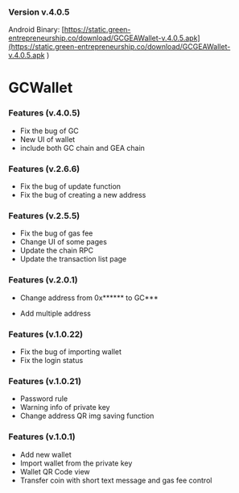 ### Version v.4.0.5
Android Binary:
[https://static.green-entrepreneurship.co/download/GCGEAWallet-v.4.0.5.apk](https://static.green-entrepreneurship.co/download/GCGEAWallet-v.4.0.5.apk )

# GCWallet
### Features (v.4.0.5)
- Fix the bug of GC
- New UI of wallet
- include both GC chain and GEA chain

### Features (v.2.6.6)
- Fix the bug of update function
- Fix the bug of creating a new address

### Features (v.2.5.5)
- Fix the bug of gas fee
- Change UI of some pages
- Update the chain RPC
- Update the transaction list page   

### Features (v.2.0.1)
- Change address from 0x****** to GC***

- Add multiple address 

### Features (v.1.0.22)
- Fix the bug of importing wallet
- Fix the login status 

### Features (v.1.0.21)
- Password rule
- Warning info of private key
- Change address QR img saving function

### Features (v.1.0.1)
- Add new wallet
- Import wallet from the private key
- Wallet QR Code view
- Transfer coin with short text message and gas fee control
